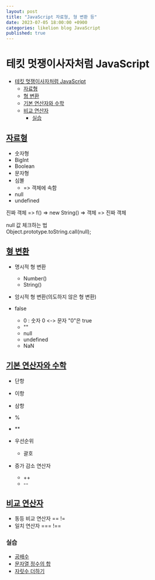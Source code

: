 ```yaml
---
layout: post
title: "JavaScript 자료형, 형 변환 등"
date: 2023-07-05 18:00:00 +0900
categories: likelion blog JavaScript
published: true
---
```


# 테킷 멋쟁이사자처럼 JavaScript

- [테킷 멋쟁이사자처럼 JavaScript](#테킷-멋쟁이사자처럼-javascript)
  - [자료형](#자료형)
  - [형 변환](#형-변환)
  - [기본 연산자와 수학](#기본-연산자와-수학)
  - [비교 연산자](#비교-연산자)
    - [실습](#실습)

## [자료형][]

- 숫자형
- BigInt
- Boolean
- 문자형
- 심볼
  - => 객체에 속함
- null
- undefined

진짜 객체 => f() => new String() => 객체 => 진짜 객체

null 값 체크하는 법  
Object.prototype.toString.call(null);

## [형 변환][]

- 명시적 형 변환
  - Number()
  - String()
- 암시적 형 변환(의도하지 않은 형 변환)

- false
  - 0 : 숫자 0 <-> 문자 "0"은 true
  - ""
  - null
  - undefined
  - NaN

## [기본 연산자와 수학][]

- 단항
- 이항
- 삼항
- %
- \*\*

- 우선순위

  - 괄호

- 증가 감소 연산자
  - ++
  - \--

## [비교 연산자][]

- 동등 비교 연산자 == !=
- 일치 연산자 === !==

### 실습

- [공배수][]
- [문자열 정수의 합][]
- [자릿수 더하기][]

[자료형]: https://ko.javascript.info/types
[형 변환]: https://ko.javascript.info/type-conversions
[기본 연산자와 수학]: https://ko.javascript.info/operators
[비교 연산자]: https://ko.javascript.info/comparison
[공배수]: https://school.programmers.co.kr/learn/courses/30/lessons/181936
[문자열 정수의 합]: https://school.programmers.co.kr/learn/courses/30/lessons/181849
[자릿수 더하기]: https://school.programmers.co.kr/learn/courses/30/lessons/120906
